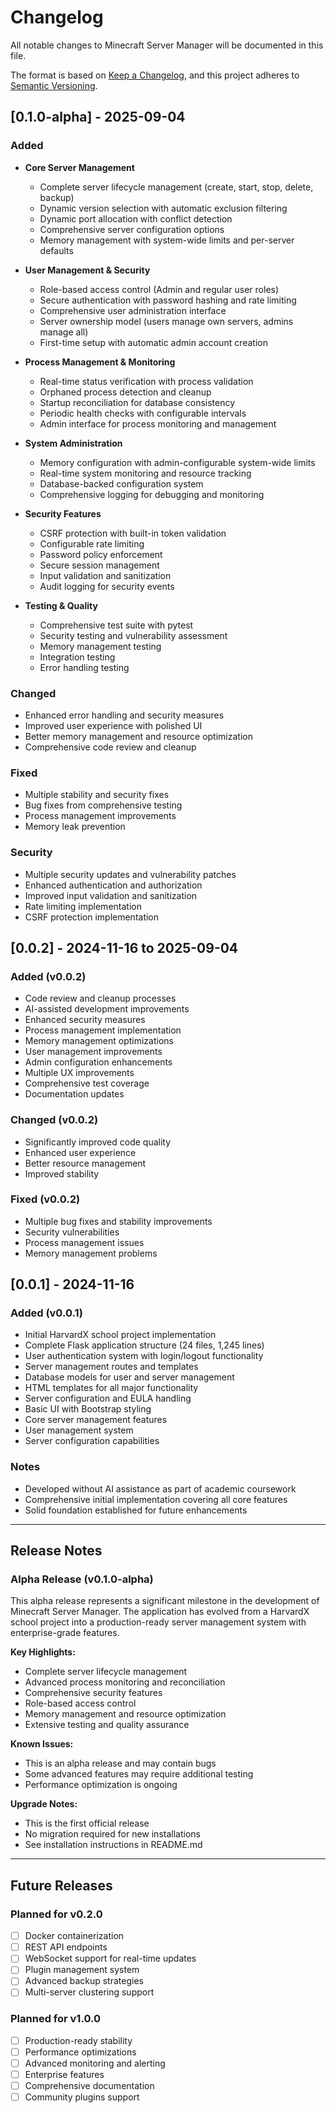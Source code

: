 # Changelog

All notable changes to Minecraft Server Manager will be documented in this file.

The format is based on [Keep a Changelog](https://keepachangelog.com/en/1.0.0/),
and this project adheres to [Semantic Versioning](https://semver.org/spec/v2.0.0.html).

## [0.1.0-alpha] - 2025-09-04

### Added

- **Core Server Management**
  - Complete server lifecycle management (create, start, stop, delete, backup)
  - Dynamic version selection with automatic exclusion filtering
  - Dynamic port allocation with conflict detection
  - Comprehensive server configuration options
  - Memory management with system-wide limits and per-server defaults

- **User Management & Security**
  - Role-based access control (Admin and regular user roles)
  - Secure authentication with password hashing and rate limiting
  - Comprehensive user administration interface
  - Server ownership model (users manage own servers, admins manage all)
  - First-time setup with automatic admin account creation

- **Process Management & Monitoring**
  - Real-time status verification with process validation
  - Orphaned process detection and cleanup
  - Startup reconciliation for database consistency
  - Periodic health checks with configurable intervals
  - Admin interface for process monitoring and management

- **System Administration**
  - Memory configuration with admin-configurable system-wide limits
  - Real-time system monitoring and resource tracking
  - Database-backed configuration system
  - Comprehensive logging for debugging and monitoring

- **Security Features**
  - CSRF protection with built-in token validation
  - Configurable rate limiting
  - Password policy enforcement
  - Secure session management
  - Input validation and sanitization
  - Audit logging for security events

- **Testing & Quality**
  - Comprehensive test suite with pytest
  - Security testing and vulnerability assessment
  - Memory management testing
  - Integration testing
  - Error handling testing

### Changed

- Enhanced error handling and security measures
- Improved user experience with polished UI
- Better memory management and resource optimization
- Comprehensive code review and cleanup

### Fixed

- Multiple stability and security fixes
- Bug fixes from comprehensive testing
- Process management improvements
- Memory leak prevention

### Security

- Multiple security updates and vulnerability patches
- Enhanced authentication and authorization
- Improved input validation and sanitization
- Rate limiting implementation
- CSRF protection implementation

## [0.0.2] - 2024-11-16 to 2025-09-04

### Added (v0.0.2)

- Code review and cleanup processes
- AI-assisted development improvements
- Enhanced security measures
- Process management implementation
- Memory management optimizations
- User management improvements
- Admin configuration enhancements
- Multiple UX improvements
- Comprehensive test coverage
- Documentation updates

### Changed (v0.0.2)

- Significantly improved code quality
- Enhanced user experience
- Better resource management
- Improved stability

### Fixed (v0.0.2)

- Multiple bug fixes and stability improvements
- Security vulnerabilities
- Process management issues
- Memory management problems

## [0.0.1] - 2024-11-16

### Added (v0.0.1)

- Initial HarvardX school project implementation
- Complete Flask application structure (24 files, 1,245 lines)
- User authentication system with login/logout functionality
- Server management routes and templates
- Database models for user and server management
- HTML templates for all major functionality
- Server configuration and EULA handling
- Basic UI with Bootstrap styling
- Core server management features
- User management system
- Server configuration capabilities

### Notes

- Developed without AI assistance as part of academic coursework
- Comprehensive initial implementation covering all core features
- Solid foundation established for future enhancements

---

## Release Notes

### Alpha Release (v0.1.0-alpha)

This alpha release represents a significant milestone in the development of Minecraft
Server Manager. The application has evolved from a HarvardX school project into a
production-ready server management system with enterprise-grade features.

**Key Highlights:**

- Complete server lifecycle management
- Advanced process monitoring and reconciliation
- Comprehensive security features
- Role-based access control
- Memory management and resource optimization
- Extensive testing and quality assurance

**Known Issues:**

- This is an alpha release and may contain bugs
- Some advanced features may require additional testing
- Performance optimization is ongoing

**Upgrade Notes:**

- This is the first official release
- No migration required for new installations
- See installation instructions in README.md

---

## Future Releases

### Planned for v0.2.0

- [ ] Docker containerization
- [ ] REST API endpoints
- [ ] WebSocket support for real-time updates
- [ ] Plugin management system
- [ ] Advanced backup strategies
- [ ] Multi-server clustering support

### Planned for v1.0.0

- [ ] Production-ready stability
- [ ] Performance optimizations
- [ ] Advanced monitoring and alerting
- [ ] Enterprise features
- [ ] Comprehensive documentation
- [ ] Community plugins support
